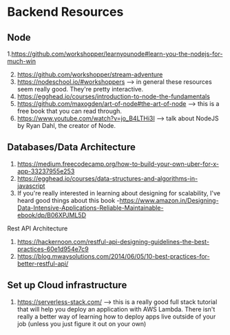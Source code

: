 # Backend Resources

## Node

1.https://github.com/workshopper/learnyounode#learn-you-the-nodejs-for-much-win

2. https://github.com/workshopper/stream-adventure
3. https://nodeschool.io/#workshoppers --> in general these resources seem really good. They're pretty interactive.
4. https://egghead.io/courses/introduction-to-node-the-fundamentals
5. https://github.com/maxogden/art-of-node#the-art-of-node --> this is a free book that you can read through.
6. https://www.youtube.com/watch?v=jo_B4LTHi3I --> talk about NodeJS by Ryan Dahl, the creator of Node.

## Databases/Data Architecture

1. https://medium.freecodecamp.org/how-to-build-your-own-uber-for-x-app-33237955e253
2. https://egghead.io/courses/data-structures-and-algorithms-in-javascript
3. If you're really interested in learning about designing for scalability, I've heard good things about this book -https://www.amazon.in/Designing-Data-Intensive-Applications-Reliable-Maintainable-ebook/dp/B06XPJML5D

Rest API Architecture

1. https://hackernoon.com/restful-api-designing-guidelines-the-best-practices-60e1d954e7c9
2. https://blog.mwaysolutions.com/2014/06/05/10-best-practices-for-better-restful-api/

## Set up Cloud infrastructure

1. https://serverless-stack.com/ --> this is a really good full stack tutorial that will help you deploy an application with AWS Lambda. There isn't really a better way of learning how to deploy apps live outside of your job (unless you just figure it out on your own)
